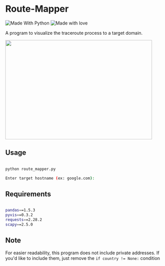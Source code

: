 # Route-Mapper
![Made With Python](http://ForTheBadge.com/images/badges/made-with-python.svg) ![Made with love](http://ForTheBadge.com/images/badges/built-with-love.svg)

A program to visualize the traceroute process to a target domain.

<img src="https://user-images.githubusercontent.com/90629653/222931201-0988a135-0f88-4719-808d-c325cb42f39e.png" width=459 height=311>

## Usage

``` bash

python route_mapper.py

Enter target hostname (ex: google.com): 

```

## Requirements

``` bash

pandas==1.5.3
pyvis==0.3.2
requests==2.28.2
scapy==2.5.0

```

## Note

For easier readability, this program does not include private addresses. If you'd like to include them, just remove the ``` if country != None: ``` condition
